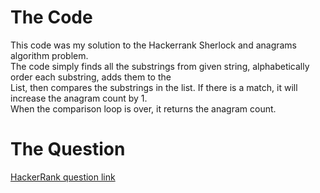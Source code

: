 # The Code
This code was my solution to the Hackerrank Sherlock and anagrams algorithm problem.  
The code simply finds all the substrings from given string, alphabetically order each substring, adds them to the  
List, then compares the substrings in the list. If there is a match, it will increase the anagram count by 1.   
When the comparison loop is over, it returns the anagram count.  

# The Question  
[HackerRank question link](https://www.hackerrank.com/challenges/sherlock-and-anagrams/problem)  
